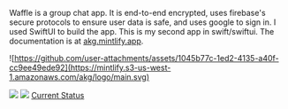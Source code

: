 Waffle is a group chat app. It is end-to-end encrypted, uses firebase's secure protocols to ensure user data is safe, and uses google to sign in. I used SwiftUI to build the app. This is my second app in swift/swiftui. The documentation is at [akg.mintlify.app](https://akg.mintlify.app).

![https://github.com/user-attachments/assets/1045b77c-1ed2-4135-a40f-cc9ee49ede92](https://mintlify.s3-us-west-1.amazonaws.com/akg/logo/main.svg)

![](https://api.checklyhq.com/v1/badges/checks/bc28fba8-f718-4408-87eb-b3d0cc1666d2?style=for-the-badge&theme=dark)
![](https://lorebooks-badges-api-1kprvn2y157k.deno.dev/badges/hackclub/arcade)
[Current Status](https://stats.uptimerobot.com/lSKnswJSGz)
